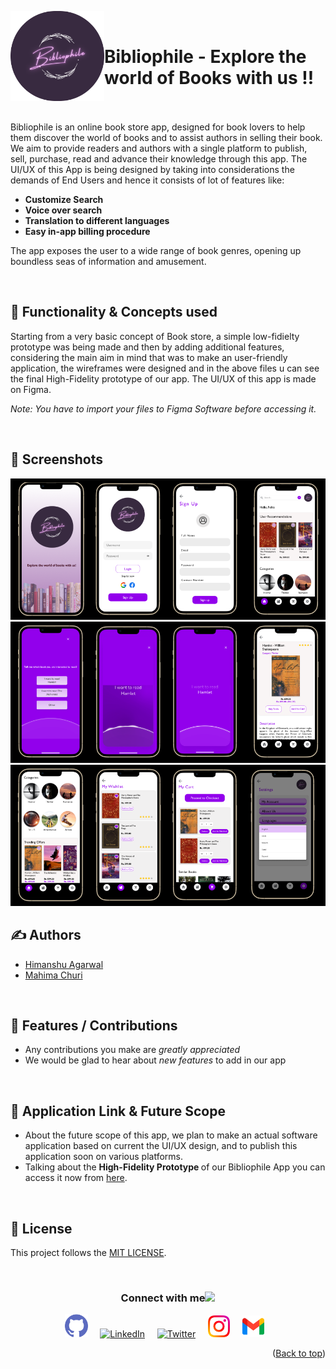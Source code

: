 <img src ="assets/Logo.png" align="left" width="150"><br>
<h1>Bibliophile - Explore the world of Books with us !!</h1>

<br><br>Bibliophile is an online book store app, designed for book lovers to help them discover the world of books and to assist authors in selling their book. We aim to provide readers and authors with a single platform to publish, sell, purchase, read and advance their knowledge through this app. The UI/UX of this App is being designed by taking into considerations the demands of End Users and hence it consists of lot of features like:

- **Customize Search**
- **Voice over search**
- **Translation to different languages**
- **Easy in-app billing procedure**

The app exposes the user to a wide range of book genres, opening up boundless seas of information and amusement.

<br>

## 📓 Functionality & Concepts used

Starting from a very basic concept of Book store, a simple low-fidielty prototype was being made and then by adding additional features, considering the main aim in mind that was to make an user-friendly application, the wireframes were designed and in the above files u can see the final High-Fidelity prototype of our app.
The UI/UX of this app is made on Figma.

*Note: You have to import your files to Figma Software before accessing it.*

<br>

## 👀 Screenshots

<img src ="assets/1.png">
<img src ="assets/2.png">
<img src ="assets/4.png">

## ✍ Authors

- [Himanshu Agarwal](https://github.com/himanshu-03)
- [Mahima Churi](https://github.com/Mahitej28)

<br>

## 📌 Features / Contributions
 - Any contributions you make are *greatly appreciated*
 - We would be glad to hear about *new features* to add in our app

<br>

## 🔗 Application Link & Future Scope

 - About the future scope of this app, we plan to make an actual software application based on current the UI/UX design, and to publish this application soon on various platforms.
 - Talking about the <b>High-Fidelity Prototype </b> of our Bibliophile App you can access it now from [here](https://www.figma.com/proto/ompuaD99VVCzG6eYsXCfmu/High-Fidelity-Prototype?page-id=0%3A1&node-id=2%3A14&viewport=548%2C507%2C0.3&scaling=scale-down&starting-point-node-id=2%3A2&show-proto-sidebar=1).

<br />

## 🪪 License
This project follows the [MIT LICENSE](https://choosealicense.com/licenses/mit/).

<br />

<div align="center">
<h3> Connect with me<a href="https://gifyu.com/image/Zy2f"><img src="https://github.com/milaan9/milaan9/blob/main/Handshake.gif" width="50px"></a>
</h3> 
<p align="center">
    <a href="https://www.github.com/himanshu-03" target="_blank" rel="noreferrer"><img alt="Github" width="37px" src="https://github.com/himanshu-03/himanshu-03/raw/main/assets/socials/github.png"></a> &nbsp&nbsp&nbsp
    <a href="https://www.linkedin.com/in/agarwal-himanshu" target="_blank"><img alt="LinkedIn" width="35px" src="https://cdn.iconscout.com/icon/free/png-512/free-linkedin-189-721962.png?f=webp&w=256"></a> &nbsp&nbsp&nbsp
    <a href="https://twitter.com/hiimanshu_03" target="_blank"><img alt="Twitter" width="35px" src="https://freelogopng.com/images/all_img/1690643777twitter-x%20logo-png-white.png"></a> &nbsp&nbsp&nbsp
    <a href="https://www.instagram.com/_._hiimanshu_._" target="_blank"><img alt="Instagram" width="35px" src="https://github.com/himanshu-03/himanshu-03/raw/main/assets/socials/instagram.png"></a> &nbsp&nbsp&nbsp
    <a href="mailto:himanshuaaagarwal2002@gmail.com" target="_blank"><img alt="Gmail" width="35px" src="https://github.com/himanshu-03/himanshu-03/raw/main/assets/socials/gmail.png"></a>&nbsp&nbsp&nbsp
<p align="right">(<a href="#top">Back to top</a>)</p>
</p> 
